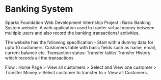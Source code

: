 # Banking System
Sparks Foundation Web Development Internship Project : Basic Banking System website. A web application used to tranfer virtual money between multiple users and also record the banking transactions/ activities.

The website has the following specification -
Start with a dummy data for upto 10 customers. Customers table with basic fields such as name, email, current balance etc. Transaction status: Transfer table/ Transfer History which records all the transactions

Flow : Home Page > View all customers > Select and View one customer > Transfer Money > Select customer to transfer to > View all Customers.


